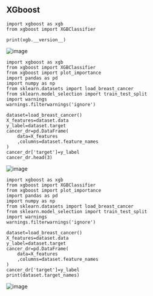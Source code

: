 ## XGboost

```
import xgboost as xgb
from xgboost import XGBClassifier

print(xgb.__version__)
```
![image](https://github.com/user-attachments/assets/64e15a03-ad4d-4735-8d71-f1a33fb5ca1c)

```
import xgboost as xgb
from xgboost import XGBClassifier
from xgboost import plot_importance
import pandas as pd
import numpy as np
from sklearn.datasets import load_breast_cancer
from sklearn.model_selection import train_test_split
import warnings
warnings.filterwarnings('ignore')

dataset=load_breast_cancer()
X_features=dataset.data
y_label=dataset.target
cancer_dr=pd.DataFrame(
    data=X_features
    ,columns=dataset.feature_names
)
cancer_dr['target']=y_label
cancer_dr.head(3)
```
![image](https://github.com/user-attachments/assets/f21e1815-807a-4655-a58e-dfd7af66750b)

```
import xgboost as xgb
from xgboost import XGBClassifier
from xgboost import plot_importance
import pandas as pd
import numpy as np
from sklearn.datasets import load_breast_cancer
from sklearn.model_selection import train_test_split
import warnings
warnings.filterwarnings('ignore')

dataset=load_breast_cancer()
X_features=dataset.data
y_label=dataset.target
cancer_dr=pd.DataFrame(
    data=X_features
    ,columns=dataset.feature_names
)
cancer_dr['target']=y_label
print(dataset.target_names)
```
![image](https://github.com/user-attachments/assets/0284842c-cecb-4b25-8267-9722fe044ef6)
